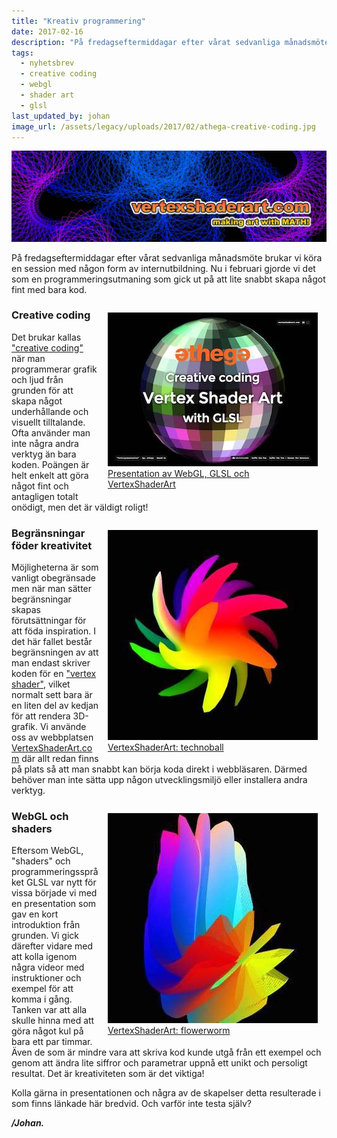 ```yaml
---
title: "Kreativ programmering"
date: 2017-02-16
description: "På fredagseftermiddagar efter vårat sedvanliga månadsmöte brukar vi köra en session med någon form av internutbildning. Nu i februari gjorde vi det som en programmeringsutmaning som gick ut på att lite snabbt skapa något fint med bara kod."
tags:
  - nyhetsbrev
  - creative coding
  - webgl
  - shader art
  - glsl
last_updated_by: johan
image_url: /assets/legacy/uploads/2017/02/athega-creative-coding.jpg
---
```

<figure style="margin:0">
    <a href="https://www.vertexshaderart.com/">
        <img src="/assets/legacy/uploads/2017/02/vertexshaderart.jpg" alt="VertexShaderArt.com">
    </a>
</figure>

På fredagseftermiddagar efter vårat sedvanliga månadsmöte brukar vi köra en session med någon form av internutbildning.
Nu i februari gjorde vi det som en programmeringsutmaning som gick ut på att lite snabbt skapa något fint med bara kod.

<figure style="float:right;clear:right;margin:1em;">
    <a href="https://slides.com/johanberonius/shader-art/fullscreen">
        <img src="/assets/legacy/uploads/2017/02/athega-creative-coding.jpg" alt="Creative Coding - Intro presentation">
        <figcaption>Presentation av WebGL, GLSL och<br>VertexShaderArt</figcaption>
    </a>
</figure>

### Creative coding
Det brukar kallas ["creative coding"](https://en.wikipedia.org/wiki/Creative_coding) när man programmerar grafik och ljud från grunden för att skapa något underhållande och visuellt tilltalande.
Ofta använder man inte några andra verktyg än bara koden.
Poängen är helt enkelt att göra något fint och antagligen totalt onödigt, men det är väldigt roligt!

<figure style="float:right;clear:right;margin:1em;">
    <a href="https://www.vertexshaderart.com/art/mAZixq6fNzd7qSpQs">
        <img src="/assets/legacy/uploads/2017/02/technoball.jpg" alt="technoball">
        <figcaption>VertexShaderArt: technoball</figcaption>
    </a>
</figure>

### Begränsningar föder kreativitet

Möjligheterna är som vanligt obegränsade men när man sätter begränsningar skapas förutsättningar för att föda inspiration.
I det här fallet består begränsningen av att man endast skriver koden för en ["vertex shader"](https://en.wikipedia.org/wiki/Shader#Vertex_shaders), vilket normalt sett bara är en liten del av kedjan för att rendera 3D-grafik.
Vi använde oss av webbplatsen [VertexShaderArt.com](https://www.vertexshaderart.com/) där allt redan finns på plats så att man snabbt kan börja koda direkt i webbläsaren.
Därmed behöver man inte sätta upp någon utvecklingsmiljö eller installera andra verktyg.

<figure style="float:right;clear:right;margin:1em;">
    <a href="https://www.vertexshaderart.com/art/Ghsjg9yjpwFdatBgX">
        <img src="/assets/legacy/uploads/2017/02/flowerworm.jpg" alt="flowerworm">
        <figcaption>VertexShaderArt: flowerworm</figcaption>
    </a>
</figure>

### WebGL och shaders
Eftersom WebGL, "shaders" och programmeringsspråket GLSL var nytt för vissa började vi med en presentation som gav en kort introduktion från grunden.
Vi gick därefter vidare med att kolla igenom några videor med instruktioner och exempel för att komma i gång.
Tanken var att alla skulle hinna med att göra något kul på bara ett par timmar.
Även de som är mindre vara att skriva kod kunde utgå från ett exempel och genom att ändra lite siffror och parametrar uppnå ett unikt och persoligt resultat.
Det är kreativiteten som är det viktiga!

Kolla gärna in presentationen och några av de skapelser detta resulterade i som finns länkade här bredvid.
Och varför inte testa själv?

**_/Johan._**
